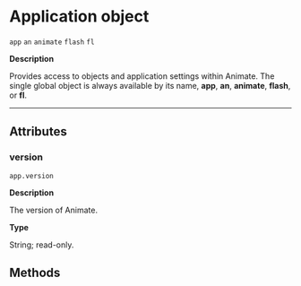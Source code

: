 <a id="application"></a>

# Application object

`app` `an` `animate` `flash` `fl`

**Description**

Provides access to objects and application settings within Animate.
The single global object is always available by its name, **app**, **an**, **animate**, **flash**, or **fl**.

---

## Attributes

<a id="app-version"></a>

### version

`app.version`

**Description**

The version of Animate.

**Type**

String; read-only.

## Methods
